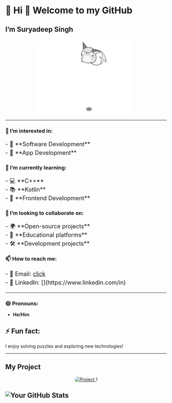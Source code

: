 # 🌟 Hi 👋 Welcome to my GitHub 

## I’m **Suryadeep Singh**

<p align="center">
    <img src="hello.gif" alt="Welcome Image" style="border-radius: 15px; max-width: 60%; height: auto;">
</p>

---

### 👀 I’m interested in:
<p style="font-size: 18px; line-height: 1.5;">
    - 🔧 **Software Development**<br>
    - 📱 **App Development**<br>
</p>

### 🌱 I’m currently learning:
<p style="font-size: 18px; line-height: 1.5;">
    - 💻 **C++**<br>
    - 📚 **Kotlin**<br>
    - 🎨 **Frontend Development**<br>
</p>

### 💞️ I’m looking to collaborate on:
<p style="font-size: 18px; line-height: 1.5;">
    - 🌍 **Open-source projects**<br>
    - 📖 **Educational platforms**<br>
    - 🛠️ **Development projects**<br>
</p>

### 📫 How to reach me:
<p style="font-size: 18px; line-height: 1.5;">
    - 📧 Email: <a href="mailto:surya01785@gmail.com">click</a><br>
    - 🔗 LinkedIn: [](https://www.linkedin.com/in)
</p>

---

### 😄 Pronouns:
- **He/Him**

## ⚡ Fun fact:
I enjoy solving puzzles and exploring new technologies!

---

## My Project
<p align="center">
    <a href="https://studyhubss.vercel.app/">
        <img src="https://img.shields.io/badge/Project%201-View%20It-blue" alt="Project 1" style="border-radius: 10px; width: 200px; height: auto;">
    </a>
</p>

![Your GitHub Stats](https://github-readme-stats.vercel.app/api?username=sssps-1&show_icons=true&theme=radical)
---
